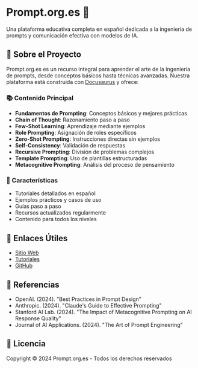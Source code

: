 # Prompt.org.es 🚀

Una plataforma educativa completa en español dedicada a la ingeniería de prompts y comunicación efectiva con modelos de IA.

## 🎯 Sobre el Proyecto

Prompt.org.es es un recurso integral para aprender el arte de la ingeniería de prompts, desde conceptos básicos hasta técnicas avanzadas. Nuestra plataforma está construida con [Docusaurus](https://docusaurus.io/) y ofrece:

### 📚 Contenido Principal

- **Fundamentos de Prompting**: Conceptos básicos y mejores prácticas
- **Chain of Thought**: Razonamiento paso a paso
- **Few-Shot Learning**: Aprendizaje mediante ejemplos
- **Role Prompting**: Asignación de roles específicos
- **Zero-Shot Prompting**: Instrucciones directas sin ejemplos
- **Self-Consistency**: Validación de respuestas
- **Recursive Prompting**: División de problemas complejos
- **Template Prompting**: Uso de plantillas estructuradas
- **Metacognitive Prompting**: Análisis del proceso de pensamiento

### 🌟 Características

- Tutoriales detallados en español
- Ejemplos prácticos y casos de uso
- Guías paso a paso
- Recursos actualizados regularmente
- Contenido para todos los niveles

## 🔗 Enlaces Útiles

- [Sitio Web](https://www.prompt.org.es)
- [Tutoriales](https://www.prompt.org.es/docs/intro)
- [GitHub](https://github.com/jagger499/prompt.org.es)

## 📖 Referencias

- OpenAI. (2024). "Best Practices in Prompt Design"
- Anthropic. (2024). "Claude's Guide to Effective Prompting"
- Stanford AI Lab. (2024). "The Impact of Metacognitive Prompting on AI Response Quality"
- Journal of AI Applications. (2024). "The Art of Prompt Engineering"

## 📝 Licencia

Copyright © 2024 Prompt.org.es - Todos los derechos reservados
